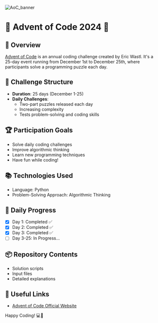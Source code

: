 ![AoC_banner](https://github.com/user-attachments/assets/007b11e8-d057-4ba0-83b4-79ec023cdd69)
# 🎄 Advent of Code 2024 🧩

## 🚀 Overview
[Advent of Code](https://adventofcode.com/2024) is an annual coding challenge created by Eric Wastl. It's a 25-day event running from December 1st to December 25th, where participants solve a programming puzzle each day.

## 📅 Challenge Structure
- **Duration**: 25 days (December 1-25)
- **Daily Challenges**: 
  - Two-part puzzles released each day
  - Increasing complexity
  - Tests problem-solving and coding skills

## 🏆 Participation Goals
- Solve daily coding challenges
- Improve algorithmic thinking
- Learn new programming techniques
- Have fun while coding!

## 📚 Technologies Used
- Language: Python
- Problem-Solving Approach: Algorithmic Thinking


## 🌟 Daily Progress
- [x] Day 1: Completed ✅
- [x] Day 2: Completed ✅
- [x] Day 3: Completed ✅
- [ ] Day 3-25: In Progress...

## 📦 Repository Contents
- Solution scripts
- Input files
- Detailed explanations

## 🔗 Useful Links
- [Advent of Code Official Website](https://adventofcode.com/2024)

Happy Coding! 💻🎄
